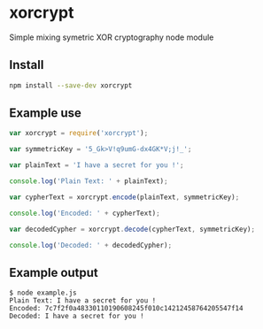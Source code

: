 # xorcrypt
Simple mixing symetric XOR cryptography node module

## Install
```bash
npm install --save-dev xorcrypt
```

## Example use

```javascript
var xorcrypt = require('xorcrypt');

var symmetricKey = '5_Gk>V!q9umG-dx4GK*V;j!_';

var plainText = 'I have a secret for you !';

console.log('Plain Text: ' + plainText);

var cypherText = xorcrypt.encode(plainText, symmetricKey);

console.log('Encoded: ' + cypherText);

var decodedCypher = xorcrypt.decode(cypherText, symmetricKey);

console.log('Decoded: ' + decodedCypher);
```

## Example output
```
$ node example.js
Plain Text: I have a secret for you !
Encoded: 7c7f2f0a48330110190608245f010c14212458764205547f14
Decoded: I have a secret for you !
```
